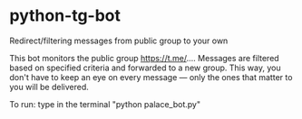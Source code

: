 # python-tg-bot

Redirect/filtering messages from public group to your own

This bot monitors the public group https://t.me/.... Messages are filtered based on specified
criteria and forwarded to a new group. This way, you don't have to keep an eye on every message —
only the ones that matter to you will be delivered.

To run: type in the terminal "python palace_bot.py"
